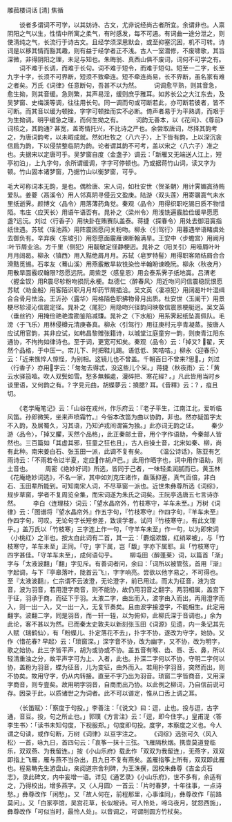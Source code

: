 雕菰楼词话 [清] 焦循

　　谈者多谓词不可学，以其妨诗、古文，尤非说经尚古者所宜。余谓非也。人禀阴阳之气以生，性情中所寓之柔气，有时感发，每不可遏。有词曲一途分泄之，则使清纯之气，长流行于诗古文。且经学须深思默会，或至抑塞沉困，机不可转。诗词是以移其情而豁其趣，则有益于经学者正不浅。古人一室潜修，不废啸歌，其旨深微，非得阴阳之理，未足与知也。朱晦翁、真西山俱不废词，词何不可学之有。
　　词不难于长调，而难于长句。词不难于短令，而难于短句。短至一二字，长至九字十字，长须不可界断，短须不致牵连。短不牵连尚易，长不界断，虽名家有难之者矣。万氏《词律》任意断句，吾甚不以为然。
　　词调愈平熟，则其音急，愈生拗，则其音缓。急则繁，其声易淫，缓则庶乎雅耳。如苏长公之大江东去，及吴梦窗、史梅溪等调，往往用长句。同一调而句或可断若此，亦可断若彼者，皆不可断。而其音以缓为顿挫，字字可顿挫而实不必断。倚声者易于为平熟调，而艰于为生拗调。明乎缓急之理，而何生拗之有。
　　词韵无善本，以《花间》、《尊前》词核之，其韵通? 甚宽，盖寄情托兴，不比诗之严也。余尝取唐词，尽择其韵考之，为唐词韵考，以未暇成就。然如杜牧之〈八六子〉，上下皆有韵，上以深沉衾信扃为韵，下以侵禁整临阴为韵。论者谓其韵不可考，盖以宋之〈八六子〉准之也。夫据宋以定唐可乎。吴梦窗自度〈金盏子〉调云：「新雁又无端送人江上，短亭初泊」，上九字句，余所谓缓调，字字可停顿也。乃或据蒋竹山词，读又字为顿。竹山固本诸梦窗，乃据竹山以衡梦窗，可乎。

毛大可称词本无韵，是也。偶检唐、宋人词，如杜安世〈贺圣朝〉用计霁媚寘待贿爱队。姜夔〈鬲溪令〉用人邻真阴寻侵云文盈庚。陆游〈双头莲〉用寄骥寘气未水里纸逝霁。颜博文〈品令〉用落薄药角觉。秦观〈品令〉用得织职吃锡日质不物惜陌。韦庄〈应天长〉用语午语否有。晁补之〈梁州令〉用浅铣遍霰脸俭缓旱愿愿盏?远沅。刘过〈行香子〉用快卦在贿赛队盖泰。蒋捷〈探春令〉用处去御泪寘指纸住遇。苏轼〈瑶池燕〉用阵震困愿问关粉吻。柳永〈引驾行〉用暮遇举语睹虞处去御负有。辛弃疾〈东坡引〉用怨愿面霰雁谏断翰满旱。王安中〈步蟾宫〉用阙月叶节屑业洽。方千里〈侧犯〉用靓敬定径静梗迥。晁补之〈阳关引〉用噎屑叶叶月月阔曷。柳永〈镇西〉用入黠绝屑月月。苏轼〈皂罗特髻〉用得职客陌结屑合合滑黠觅锡。石孝友〈蓦山溪〉用燕霰散旱软铣染俭半翰盼谏晚阮。柳永〈秋夜月〉用散旱面霰叹翰限?怨愿远阮。周紫芝〈感皇恩〉用会泰系霁子纸地寘。吕渭老〈握金钗〉用震尽轸粉吻损阮永梗。赵德仁〈醉春风〉用近吻问问信震稳阮恨愿苏轼〈劝金船〉用客陌识职月月却药节屑插洽。吴文英〈凄凉犯〉用阔曷叶叶湿缉合合骨月怯洽。王沂孙〈露华〉用格陌色职拂物骨月出质。杜安世〈玉阑干〉用景梗尽轸浸沁信震定径。晁补之〈尾犯〉用隐吻兴径韵问映敬信震景梗艇迥。吴文英〈垂丝钓〉用掩俭艳艳澹勘鉴陷减豏。晁补之〈下水船〉用系霁起纸坠寘佩队。毛滂〈于飞乐〉用林侵樽元清庚春真。柳永〈引驾行〉用征庚村元亭青凝蒸。按唐人应试用官韵，其非应试，如韩昌黎赠张籍诗，以城堂江庭童穷一韵，则庚青江阳东通协，不拘拘如律诗也。至于词，更宽可知矣。秦观〈品令〉云：「掉又? 翟，天然个品格，于中压一。帘儿下、时把鞋儿踢。语低低、笑咭咭。」柳永〈迎春乐〉云：「近来憔悴人惊怪，为别相。这镜儿也不曾盖。千朝百日不曾来?思。」刘过〈行香子〉亦用字云：「匆匆去得忒，没这些儿个采。」蒋捷〈秋夜雨〉云：「黄云水驿笳噎。吹人双鬓如雪。愁多無賴處，漫碎把、寒花經? 。」凡此皆用当时乡谈里语，又何韵之有。? 字見元曲，胡蝶夢云：撓腮? 耳。《音釋》云：? ，疽且切。

　　《老学庵笔记》云：「山谷在戎州，作乐府云：『老子平生，江南江北，爱听临风笛。孙郎微笑，坐来声喷霜竹。』今俗本改笛为曲以协韵，非也。然亦疑笛字太不入韵，及居蜀久，习其语，乃知泸戎间谓笛为独。」此亦词无韵之证。
　　秦少游〈品令〉，「掉又臞，天然个品格」，此正秦邮土音，用个字作语助，今秦邮人皆然也。三百篇如「其虚其邪，狂童之狂也且」，古人自操土音，北宋如秦、柳，尚有此种。南宋姜白石、张玉田一派，此调不复有矣。
　　《温公诗话》，陈亚有乞雨诗云：「不雨若令过半夏，定应作胡卢巴。」此用作晒字也，词中用作语助，则土音也。
　　周密《绝妙好词》所选，皆同于己者，一味轻柔润腻而已。黄玉林《花庵绝妙词选》，不名一家，其中如刘克庄诸作，磊落抑塞，真气百倍，非白石、玉田辈所能到。可知南宋人词，不尽草窗一派也。近世朱彝尊所选《词综》，规步草窗，学者不复周览全集，而宋词遂为朱氏之词矣。王阮亭选唐五七言诗亦然。
　　李白〈连理枝〉词云：「望水晶帘外，竹枝寒守，羊车未至。」万树《词律》云：「图谱将『望水晶帘外』作五字句，『竹枝寒守』作四字句，『羊车未至』作四字句，可叹。无论句字长短参差，致误学者。试问『竹枝寒守』，有此文理乎。」盖万氏以「竹枝寒」三字连上作一句，「守羊车未至」作一句，以为即宋词〈小桃红〉之半也。按太白此词有二首，其一云：「麝烟浓馥，红绡翠被」，与「竹枝寒守，羊车未至」正同。「守」字下属，岂「馥」字亦下属耶。且「竹枝寒守」四字甚佳。「守羊车未至」，成何语句乎。
　　柳屯田〈醉蓬莱〉词，以篇首「渐」字与「太液波翻」「翻」字见斥。有善词者问，余曰：「词所以被管弦，首用『渐』字起调，与下『亭皋落叶，陇首云飞』，字字响亮。尝欲以他字易之，不可得也。至『太液波翻』，仁宗谓不云波澄，无论澄字，前已用过。而太为征音，液为宫音，波为羽音，若用澄字商音，则不能协，故仍用羽音之翻字。两羽相属，盖宫下于征，羽承于商，而征下于羽。太液二字，由出而入，波字由入而出，再用澄字而入，则一出一入，又一出一入，无复节奏矣。且由波字接澄字，不能相生。此定用翻字。波翻二字，同是羽音，而一轩一轾，以为俯仰，此柳氏深于音调也。」余为此论，客不甚以为然。已而秦太史敦夫以新刻张玉田《词源》见遗，内一条记其先人赋〈瑞鹤仙〉，有「粉蝶儿、扑定落花不去」，扑字不协，遂改为守字，始协。又作〈惜花春? 早起〉云：「琐窗深。」深字音不协，改为幽字，又不协，改为明字，歌之始协。此三字皆平声，胡为或协或不协。盖五音有喉、齿、唇、舌、鼻，所以轻清重浊之分，故平声字可为上、入者，此也。扑深二字何以不协，守明二字何以协，盖粉为羽音，蝶为征音，儿为变征，由外而入。若用扑字羽音，突然而出，则不协矣。故用守字，仍从内转接。直至不字乃出为羽音。琐窗二字皆商音，又用深字商音，则专壹矣。故用明字羽音，自商而出乃协。以此例之柳词，乃自信前说可存。因录于此，以质诸世之为词者。此不可以谱定，惟从口舌上调之耳。

　　〈长笛赋〉：「察度于句投。」李善注：「《说文》曰：逗，止也。投与逗，古字通，音豆。投，句之所止也。」郭璞《方言注》云：「逗，即今住字。」皇甫湜〈答李生书〉：「读书未知句度，下视服郑。」句度即句投。度字，本察度之义也。今人谓之句读，或作句断，万树《词律》以豆字注之。
　　《词综》选张可久〈风入松〉一首，咏九日，首四句云：「哀筝一抹十三弦。飞雁隔秋烟。携壶莫道登临乐，双双燕、为我留连。」按《小山乐府》载此作「双双为我留连」，无燕字，双双即指上飞雁，雁与燕不当杂出，且九日不复有燕矣。盖雁指筝上所有，双双即此雁也。程易畴先生游盘山，亲阅道宗舍利碑，为王洙撰，因校朱彝尊《吉金贞石志》，录此碑文，内中妄增一语。详见《通艺录》《小山乐府》，世不多有，余适有之，乃得校出，增多燕字。又〈人月圆〉一首云：「片时春梦，十年往事，一点诗愁。」彝尊改作「闲愁」。又「故人何在，前程那里，心事谁同」，彝尊改作「前路莫问」。又「白家亭馆，吴宫花草，长似坡诗。可人怜处，啼乌夜月，犹怨西施」，彝尊改作「可似当时，最怜人处」。以音调之，可谓削圆方竹杖矣。

